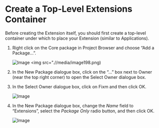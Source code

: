 # Create a Top-Level Extensions Container

Before creating the Extension itself, you should first create a
top-level container under which to place your Extension (similar to
Applications).

1. Right click on the Core package in Project Browser and choose “Add a
    Package…”.

    ![Image](.//media/image198.png)
<img src=".//media/image198.png)

2. In the New Package dialogue box, click on the “…” box next to Owner
    (near the top right corner) to open the Select Owner dialogue box.

3. In the Select Owner dialogue box, click on Fixm and then click OK.

    ![Image](.//media/image199.png)

4. In the New Package dialogue box, change the *Name* field to
    “Extensions”, select the *Package Only* radio button, and then click
    OK.

    ![Image](.//media/image200.png)
